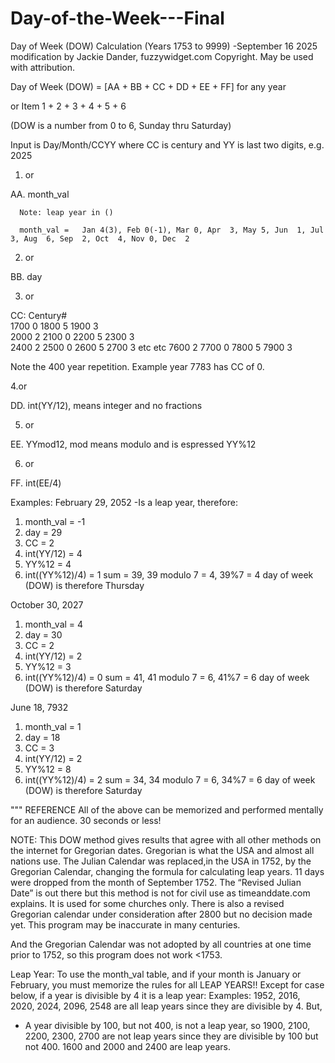 # Day-of-the-Week---Final
Day of Week (DOW) Calculation (Years 1753 to 9999)
-September 16 2025 modification by Jackie Dander, fuzzywidget.com
Copyright.  May be used with attribution.

Day of Week (DOW) = [AA + BB + CC + DD + EE + FF] for any year

or Item 1 + 2 + 3 + 4 + 5 + 6

(DOW is a number from 0 to 6, Sunday thru Saturday)

Input is Day/Month/CCYY where CC is century and YY is last two digits, e.g. 2025


1. or
   
AA.	 month_val

      Note: leap year in ()
      
      month_val =   Jan 4(3), Feb 0(-1), Mar 0, Apr  3, May 5, Jun  1, Jul 3, Aug  6, Sep  2, Oct  4, Nov 0, Dec  2
      
2. or
                       
BB.  day

3. or
   
CC:  Century#           
1700    0
1800    5
1900    3                
2000    2
2100    0 
2200    5 
2300    3       
2400    2
2500    0
2600    5
2700    3
etc 
etc
7600    2
7700    0
7800    5
7900    3

Note the 400 year repetition.  Example year 7783 has CC of 0.

4.or

DD.  int(YY/12), means integer and no fractions

5. or
 
EE.  YYmod12, mod means modulo and is espressed YY%12

6. or

FF.  int(EE/4)


Examples:
February 29, 2052
-Is a leap year, therefore:
1. month_val       = -1
2. day             = 29
3. CC              =  2
4. int(YY/12)      =  4
5. YY%12           =  4
6. int((YY%12)/4)  =  1
   sum             = 39, 39 modulo 7 = 4, 39%7 = 4
   day of week (DOW) is therefore Thursday
   
October 30, 2027
1. month_val       =  4
2. day             = 30
3. CC              =  2
4. int(YY/12)      =  2
5. YY%12           =  3
6. int((YY%12)/4)  =  0
   sum             = 41, 41 modulo 7 = 6, 41%7 = 6
   day of week (DOW) is therefore Saturday
   
 June 18, 7932
1. month_val       =  1
2. day             = 18
3. CC              =  3
4. int(YY/12)      =  2
5. YY%12           =  8
6. int((YY%12)/4)  =  2
   sum             = 34, 34 modulo 7 = 6, 34%7 = 6
   day of week (DOW) is therefore Saturday

     

""" REFERENCE
All of the above can be memorized and performed mentally for an audience. 30 seconds or less!

NOTE: This DOW method gives results that agree with all other methods on the internet for Gregorian dates. Gregorian is what the USA and almost all nations use. The Julian Calendar was replaced,in the USA in 1752, by the Gregorian Calendar, changing the formula for calculating leap years. 
11 days were dropped from the month of September 1752. 
The “Revised Julian Date” is out there but this method is not for civil use as timeanddate.com explains. It is used for some churches only.
There is also a revised Gregorian calendar under consideration after 2800 but no decision made yet. This program may be inaccurate in many centuries.

And the Gregorian Calendar was not adopted by all countries at one time  prior to 1752, so this program does not work <1753.

Leap Year:
To use the month_val table, and if your month is January or February, you must memorize  the rules for all LEAP YEARS!!
Except for case below, if a year is divisible by 4 it is a leap year:
Examples: 1952, 2016, 2020, 2024, 2096, 2548 are all leap years since they are divisible by 4.
But,
- A year divisible by 100, but not 400, is not a leap year, so
1900, 2100, 2200, 2300, 2700 are not leap years since they are
divisible by 100 but not 400. 1600 and 2000 and 2400 are leap years.

